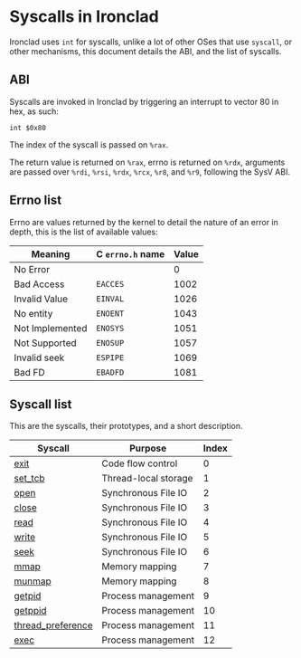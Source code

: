 <!---
syscalls.md: Syscall list and errno reference.
Copyright (C) 2021 streaksu

This program is free software: you can redistribute it and/or modify
it under the terms of the GNU General Public License as published by
the Free Software Foundation, either version 3 of the License, or
(at your option) any later version.

This program is distributed in the hope that it will be useful,
but WITHOUT ANY WARRANTY; without even the implied warranty of
MERCHANTABILITY or FITNESS FOR A PARTICULAR PURPOSE.  See the
GNU General Public License for more details.

You should have received a copy of the GNU General Public License
along with this program.  If not, see <http://www.gnu.org/licenses/>.
-->

# Syscalls in Ironclad

Ironclad uses `int` for syscalls, unlike a lot of other OSes that use
`syscall`, or other mechanisms, this document details the ABI, and the list
of syscalls.

## ABI

Syscalls are invoked in Ironclad by triggering an interrupt to vector 80
in hex, as such:

```x86asm
int $0x80
```

The index of the syscall is passed on `%rax`.

The return value is returned on `%rax`, errno is returned on `%rdx`, arguments
are passed over `%rdi`, `%rsi`, `%rdx`, `%rcx`, `%r8`, and `%r9`, following the
SysV ABI.

## Errno list

Errno are values returned by the kernel to detail the nature of an error in
depth, this is the list of available values:

| Meaning         | C `errno.h` name | Value |
| --------------- | ---------------- | ----- |
| No Error        |                  | 0     |
| Bad Access      | `EACCES`         | 1002  |
| Invalid Value   | `EINVAL`         | 1026  |
| No entity       | `ENOENT`         | 1043  |
| Not Implemented | `ENOSYS`         | 1051  |
| Not Supported   | `ENOSUP`         | 1057  |
| Invalid seek    | `ESPIPE`         | 1069  |
| Bad FD          | `EBADFD`         | 1081  |

## Syscall list

This are the syscalls, their prototypes, and a short description.

| Syscall                                     | Purpose              | Index |
| ------------------------------------------- | -------------------- | ----- |
| [exit](syscalls/exit.md)                    | Code flow control    | 0     |
| [set_tcb](syscalls/set_tcb.md)              | Thread-local storage | 1     |
| [open](syscalls/open.md)                    | Synchronous File IO  | 2     |
| [close](syscalls/open.md)                   | Synchronous File IO  | 3     |
| [read](syscalls/read.md)                    | Synchronous File IO  | 4     |
| [write](syscalls/read.md)                   | Synchronous File IO  | 5     |
| [seek](syscalls/seek.md)                    | Synchronous File IO  | 6     |
| [mmap](syscalls/mmap.md)                    | Memory mapping       | 7     |
| [munmap](syscalls/mmap.md)                  | Memory mapping       | 8     |
| [getpid](syscalls/pid.md)                   | Process management   | 9     |
| [getppid](syscalls/pid.md)                  | Process management   | 10    |
| [thread_preference](syscalls/preference.md) | Process management   | 11    |
| [exec](syscalls/exec.md)                    | Process management   | 12    |
